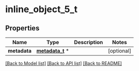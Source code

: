 # inline_object_5_t

## Properties
Name | Type | Description | Notes
------------ | ------------- | ------------- | -------------
**metadata** | [**metadata_t**](metadata.md) \* |  | [optional] 

[[Back to Model list]](../README.md#documentation-for-models) [[Back to API list]](../README.md#documentation-for-api-endpoints) [[Back to README]](../README.md)


